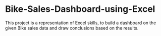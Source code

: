 # Bike-Sales-Dashboard-using-Excel
This project is a representation of Excel skills, to build a dashboard on the given Bike sales data and draw conclusions based on the results. 
